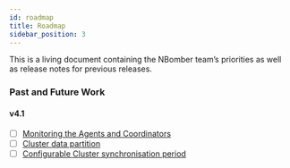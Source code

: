 ```yaml
---
id: roadmap
title: Roadmap
sidebar_position: 3
---
```


This is a living document containing the NBomber team’s priorities as well as release notes for previous releases.

### Past and Future Work

#### v4.1
- [ ] [Monitoring the Agents and Coordinators](https://github.com/PragmaticFlow/NBomber/issues/492)
- [ ] [Cluster data partition](https://github.com/PragmaticFlow/NBomber/issues/499)
- [ ] [Configurable Cluster synchronisation period](https://github.com/PragmaticFlow/NBomber/issues/522)